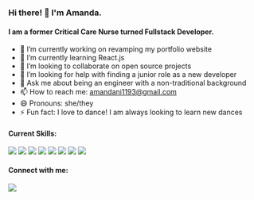 ### Hi there! 👋 I'm Amanda. 

#### I am a former Critical Care Nurse turned Fullstack Developer.


- 🔭 I’m currently working on revamping my portfolio website
- 🌱 I’m currently learning React.js
- 👯 I’m looking to collaborate on open source projects
- 🤔 I’m looking for help with finding a junior role as a new developer
- 💬 Ask me about being an engineer with a non-traditional background
- 📫 How to reach me: amandani1193@gmail.com
- 😄 Pronouns: she/they
- ⚡ Fun fact: I love to dance! I am always looking to learn new dances

#### Current Skills:
<img src="https://img.shields.io/badge/HTML5-E34F26?style=for-the-badge&logo=html5&logoColor=white">  <img src="https://img.shields.io/badge/CSS3-1572B6?style=for-the-badge&logo=css3&logoColor=white">  <img src="https://img.shields.io/badge/JavaScript-323330?style=for-the-badge&logo=javascript&logoColor=F7DF1E"> <img src="https://img.shields.io/badge/Figma-F24E1E?style=for-the-badge&logo=figma&logoColor=white"> <img src="https://img.shields.io/badge/Node.js-339933?style=for-the-badge&logo=nodedotjs&logoColor=white">  <img src="https://img.shields.io/badge/PostgreSQL-316192?style=for-the-badge&logo=postgresql&logoColor=white"> <img src="https://img.shields.io/badge/kubernetes-326ce5.svg?&style=for-the-badge&logo=kubernetes&logoColor=white"> <img src="https://img.shields.io/badge/Docker-2CA5E0?style=for-the-badge&logo=docker&logoColor=white"> 

#### Connect with me:
[<img src="https://img.shields.io/badge/LinkedIn-0077B5?style=for-the-badge&logo=linkedin&logoColor=white">](https://www.linkedin.com/in/amanda-igartua/)
